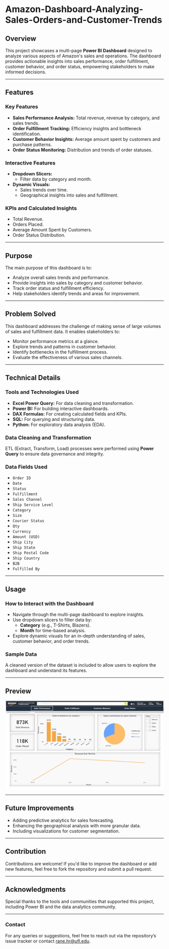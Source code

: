 # Amazon-Dashboard-Analyzing-Sales-Orders-and-Customer-Trends


## Overview
This project showcases a multi-page **Power BI Dashboard** designed to analyze various aspects of Amazon's sales and operations. The dashboard provides actionable insights into sales performance, order fulfillment, customer behavior, and order status, empowering stakeholders to make informed decisions.

---

## Features

### Key Features
- **Sales Performance Analysis:** Total revenue, revenue by category, and sales trends.
- **Order Fulfillment Tracking:** Efficiency insights and bottleneck identification.
- **Customer Behavior Insights:** Average amount spent by customers and purchase patterns.
- **Order Status Monitoring:** Distribution and trends of order statuses.

### Interactive Features
- **Dropdown Slicers:**
  - Filter data by category and month.
- **Dynamic Visuals:**
  - Sales trends over time.
  - Geographical insights into sales and fulfillment.

### KPIs and Calculated Insights
- Total Revenue.
- Orders Placed.
- Average Amount Spent by Customers.
- Order Status Distribution.

---

## Purpose
The main purpose of this dashboard is to:
- Analyze overall sales trends and performance.
- Provide insights into sales by category and customer behavior.
- Track order status and fulfillment efficiency.
- Help stakeholders identify trends and areas for improvement.

---

## Problem Solved
This dashboard addresses the challenge of making sense of large volumes of sales and fulfillment data. It enables stakeholders to:
- Monitor performance metrics at a glance.
- Explore trends and patterns in customer behavior.
- Identify bottlenecks in the fulfillment process.
- Evaluate the effectiveness of various sales channels.

---

## Technical Details

### Tools and Technologies Used
- **Excel Power Query:** For data cleaning and transformation.
- **Power BI:** For building interactive dashboards.
- **DAX Formulas:** For creating calculated fields and KPIs.
- **SQL:** For querying and structuring data.
- **Python:** For exploratory data analysis (EDA).

### Data Cleaning and Transformation
ETL (Extract, Transform, Load) processes were performed using **Power Query** to ensure data governance and integrity.

### Data Fields Used
- `Order ID`
- `Date`
- `Status`
- `Fulfillment`
- `Sales Channel`
- `Ship Service Level`
- `Category`
- `Size`
- `Courier Status`
- `Qty`
- `Currency`
- `Amount (USD)`
- `Ship City`
- `Ship State`
- `Ship Postal Code`
- `Ship Country`
- `B2B`
- `Fulfilled By`

---

## Usage

### How to Interact with the Dashboard
- Navigate through the multi-page dashboard to explore insights.
- Use dropdown slicers to filter data by:
  - **Category** (e.g., T-Shirts, Blazers).
  - **Month** for time-based analysis.
- Explore dynamic visuals for an in-depth understanding of sales, customer behavior, and order trends.

### Sample Data
A cleaned version of the dataset is included to allow users to explore the dashboard and understand its features.

---

## Preview
![Dashboard_ss](https://github.com/hrutvikk/Amazon-Dashboard-Analyzing-Sales-Orders-and-Customer-Trends/blob/main/Amazon/Releted%20Files/SS%20SalesPerformance.png?raw=true)

---

## Future Improvements
- Adding predictive analytics for sales forecasting.
- Enhancing the geographical analysis with more granular data.
- Including visualizations for customer segmentation.

---

## Contribution
Contributions are welcome! If you'd like to improve the dashboard or add new features, feel free to fork the repository and submit a pull request.

---

## Acknowledgments
Special thanks to the tools and communities that supported this project, including Power BI and the data analytics community.

---

### Contact
For any queries or suggestions, feel free to reach out via the repository’s issue tracker or contact rane.hr@ufl.edu.
